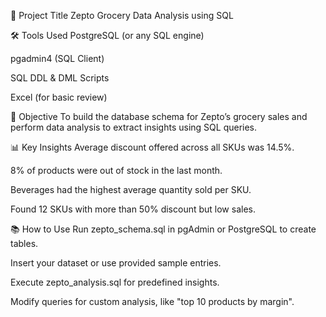  
🧩 Project Title
Zepto Grocery Data Analysis using SQL

🛠 Tools Used
PostgreSQL (or any SQL engine)

pgadmin4 (SQL Client)

SQL DDL & DML Scripts

Excel (for basic review)

🎯 Objective
To build the database schema for Zepto’s grocery sales and perform data analysis to extract insights using SQL queries.

📊 Key Insights
Average discount offered across all SKUs was 14.5%.

8% of products were out of stock in the last month.

Beverages had the highest average quantity sold per SKU.

Found 12 SKUs with more than 50% discount but low sales.

📚 How to Use
Run zepto_schema.sql in pgAdmin or PostgreSQL to create tables.

Insert your dataset or use provided sample entries.

Execute zepto_analysis.sql for predefined insights.

Modify queries for custom analysis, like "top 10 products by margin".
